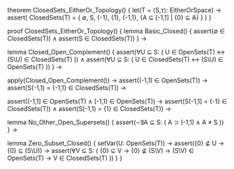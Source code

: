theorem ClosedSets_EitherOr_Topology() {
  let(T = ⟨S,τ⟩: EitherOrSpace) →
  assert(
    ClosedSets(T) = {
      ∅,
      S,
      {-1},
      {1},
      {-1,1},
      {A ⊆ [-1,1] | {0} ⊆ A}
    }
  )
}

proof ClosedSets_EitherOr_Topology() {
  lemma Basic_Closed() {
    assert(∅ ∈ ClosedSets(T)) ∧
    assert(S ∈ ClosedSets(T))
  } →

  lemma Closed_Open_Complement() {
    assert(∀U ⊆ S: (
      U ∈ OpenSets(T) ↔ (S\U) ∈ ClosedSets(T)
    )) ∧
    assert(∀U ⊆ S: (
      U ∈ ClosedSets(T) ↔ (S\U) ∈ OpenSets(T)
    ))
  } →

  apply(Closed_Open_Complement()) →
  assert((-1,1) ∈ OpenSets(T)) →
  assert(S\(-1,1) = {-1,1} ∈ ClosedSets(T)) →
  
  assert((-1,1] ∈ OpenSets(T) ∧ [-1,1) ∈ OpenSets(T)) →
  assert(S\(-1,1] = {-1} ∈ ClosedSets(T)) ∧
  assert(S\[-1,1) = {1} ∈ ClosedSets(T)) →

  lemma No_Other_Open_Supersets() {
    assert(¬∃A ⊆ S: (
      A ⊃ (-1,1) ∧ A ≠ S
    ))
  } →

  lemma Zero_Subset_Closed() {
    setVar(U: OpenSets(T)) →
    assert({0} ⊈ U → {0} ⊆ (S\U)) →
    assert(∀V ⊆ S: (
      {0} ⊆ V → {0} ⊈ (S\V) → 
      (S\V) ∈ OpenSets(T) → V ∈ ClosedSets(T)
    ))
  }
}